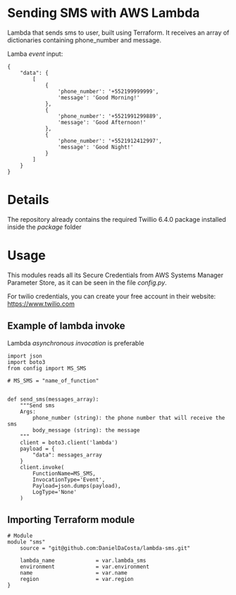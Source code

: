 # Sending SMS with AWS Lambda

Lambda that sends sms to user, built using Terraform. It receives an array of dictionaries containing
phone_number and message.

Lamba *event* input:

```
{
    "data": {
        [
            {
                'phone_number': '+552199999999',
                'message': 'Good Morning!'
            },
            {
                'phone_number': '+5521991299889',
                'message': 'Good Afternoon!'
            },
            {
                'phone_number': '+5521912412997',
                'message': 'Good Night!'
            }
        ]
    }
}
```
# Details

The repository already contains the required Twillio 6.4.0 package installed inside the *package* folder

# Usage

This modules reads all its Secure Credentials from AWS Systems Manager Parameter Store, as it can be seen in the file *config.py*.

For twilio credentials, you can create your free account in their website: https://www.twilio.com 

## Example of lambda invoke

Lambda *asynchronous invocation* is preferable

```
import json
import boto3
from config import MS_SMS

# MS_SMS = "name_of_function"


def send_sms(messages_array):
    """Send sms
    Args:
        phone_number (string): the phone number that will receive the sms
        body_message (string): the message
    """
    client = boto3.client('lambda')
    payload = {
        "data": messages_array
    }
    client.invoke(
        FunctionName=MS_SMS,
        InvocationType='Event',
        Payload=json.dumps(payload),
        LogType='None'
    )

```

## Importing Terraform module

```
# Module 
module "sms" 
    source = "git@github.com:DanielDaCosta/lambda-sms.git"

    lambda_name             = var.lambda_sms
    environment             = var.environment
    name                    = var.name
    region                  = var.region
}
```
